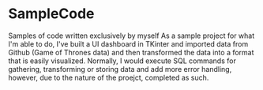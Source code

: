 # SampleCode
Samples of code written exclusively by myself
As a sample project for what I'm able to do, I've built a UI dashboard in TKinter and imported data from Github (Game of Thrones data) and then transformed the data into a format that is easily visualized. Normally, I would execute SQL commands for gathering, transforming or storing data and add more error handling, however, due to the nature of the proejct, completed as such. 
